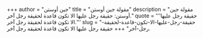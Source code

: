 +++
author = "جين أوستن"
title = "مقولة جين أوستن"
description = "مقولة جين أوستن: حقيقة رجل عليها الا تكون قاعدة لحقيقة رجل آخر."
quote = '''حقيقة رجل عليها الا تكون قاعدة لحقيقة رجل آخر.'''
slug = "حقيقة-رجل-عليها-الا-تكون-قاعدة-لحقيقة-رجل-آخر"
+++
حقيقة رجل عليها الا تكون قاعدة لحقيقة رجل آخر.
